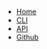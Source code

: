 * [Home](@root/)
* [CLI](@root/cli//)
* [API](@root/api//)
* [Github](https://github.com/dmulholl/argspp)
